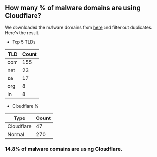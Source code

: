 ## How many % of malware domains are using Cloudflare?


We downloaded the malware domains from [here](https://urlhaus.abuse.ch) and filter out duplicates.
Here's the result.


[//]: # (start replacement)


- Top 5 TLDs

| TLD | Count |
| --- | --- |
| com | 155 |
| net | 23 |
| za | 17 |
| org | 8 |
| in | 8 |


- Cloudflare %

| Type | Count |
| --- | --- |
| Cloudflare | 47 |
| Normal | 270 |


### 14.8% of malware domains are using Cloudflare.